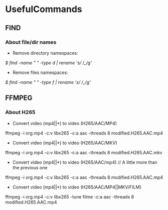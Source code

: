 # UsefulCommands

## FIND

### About file/dir names

- Remove directory namespaces:

**$ find -name "* *" -type d | rename 's/ /_/g'**

-  Remove files namespaces:

  **$ find -name "* *" -type f | rename 's/ /_/g'**

## FFMPEG

### About H265

- Convert video (mp4||*) to video (H265/AAC/MP4)

ffmpeg -i org.mp4 -c:v libx265 -c:a aac -threads 8 modified.H265.AAC.mp4

- Convert video (mp4||*) to video (H265/AAC/MKV)

ffmpeg -i org.mp4 -c:v libx265 -c:a aac -threads 8 modified.H265.AAC.mkv

- Convert video (mp4||*) to video (H265/AAC/mp4) // A little more than the previous one

ffmpeg -i org.mp4 -c:v libx265 -c:a aac -threads 8 modified.H265.AAC.mp4

- Convert video (mp4||*) to video (H265/AAC/MP4||MKV/FILM) 

ffmpeg -i org.mp4 -c:v libx265 -tune filme -c:a aac -threads 8 modified.H265.AAC.mp4

